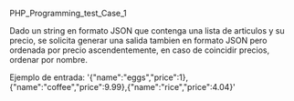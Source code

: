 PHP_Programming_test_Case_1

Dado un string en formato JSON que contenga una lista de articulos y su precio, se solicita generar una salida tambien en formato JSON pero ordenada por precio ascendentemente, en caso de coincidir precios, ordenar por nombre.

Ejemplo de entrada:
'{"name":"eggs","price":1},{"name":"coffee","price":9.99},{"name":"rice","price":4.04}'
